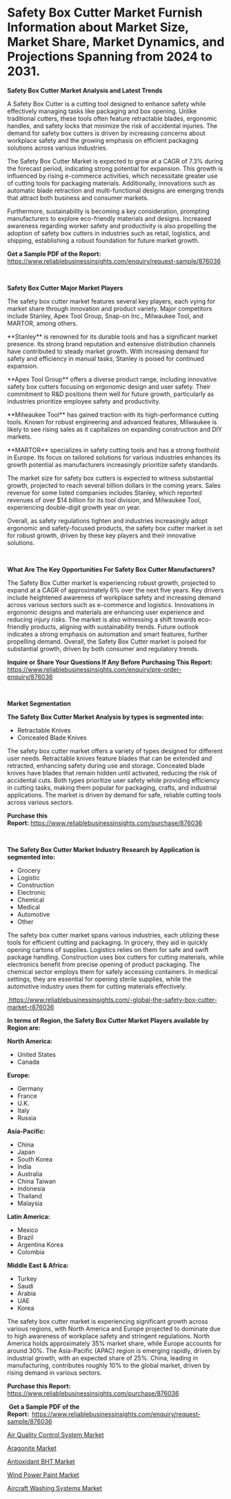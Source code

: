 <p><h1>Safety Box Cutter Market Furnish Information about Market Size, Market Share, Market Dynamics, and Projections Spanning from 2024 to 2031.</h1></p><p><strong>Safety Box Cutter Market Analysis and Latest Trends</strong></p>
<p><p>A Safety Box Cutter is a cutting tool designed to enhance safety while effectively managing tasks like packaging and box opening. Unlike traditional cutters, these tools often feature retractable blades, ergonomic handles, and safety locks that minimize the risk of accidental injuries. The demand for safety box cutters is driven by increasing concerns about workplace safety and the growing emphasis on efficient packaging solutions across various industries.</p><p>The Safety Box Cutter Market is expected to grow at a CAGR of 7.3% during the forecast period, indicating strong potential for expansion. This growth is influenced by rising e-commerce activities, which necessitate greater use of cutting tools for packaging materials. Additionally, innovations such as automatic blade retraction and multi-functional designs are emerging trends that attract both business and consumer markets. </p><p>Furthermore, sustainability is becoming a key consideration, prompting manufacturers to explore eco-friendly materials and designs. Increased awareness regarding worker safety and productivity is also propelling the adoption of safety box cutters in industries such as retail, logistics, and shipping, establishing a robust foundation for future market growth.</p></p>
<p><strong>Get a Sample PDF of the Report:&nbsp;</strong> <a href="https://www.reliablebusinessinsights.com/enquiry/request-sample/876036">https://www.reliablebusinessinsights.com/enquiry/request-sample/876036</a></p>
<p>&nbsp;</p>
<p><strong>Safety Box Cutter Major Market Players</strong></p>
<p><p>The safety box cutter market features several key players, each vying for market share through innovation and product variety. Major competitors include Stanley, Apex Tool Group, Snap-on Inc., Milwaukee Tool, and MARTOR, among others.</p><p>**Stanley** is renowned for its durable tools and has a significant market presence. Its strong brand reputation and extensive distribution channels have contributed to steady market growth. With increasing demand for safety and efficiency in manual tasks, Stanley is poised for continued expansion.</p><p>**Apex Tool Group** offers a diverse product range, including innovative safety box cutters focusing on ergonomic design and user safety. Their commitment to R&D positions them well for future growth, particularly as industries prioritize employee safety and productivity.</p><p>**Milwaukee Tool** has gained traction with its high-performance cutting tools. Known for robust engineering and advanced features, Milwaukee is likely to see rising sales as it capitalizes on expanding construction and DIY markets.</p><p>**MARTOR** specializes in safety cutting tools and has a strong foothold in Europe. Its focus on tailored solutions for various industries enhances its growth potential as manufacturers increasingly prioritize safety standards.</p><p>The market size for safety box cutters is expected to witness substantial growth, projected to reach several billion dollars in the coming years. Sales revenue for some listed companies includes Stanley, which reported revenues of over $14 billion for its tool division, and Milwaukee Tool, experiencing double-digit growth year on year.</p><p>Overall, as safety regulations tighten and industries increasingly adopt ergonomic and safety-focused products, the safety box cutter market is set for robust growth, driven by these key players and their innovative solutions.</p></p>
<p>&nbsp;</p>
<p><strong>What Are The Key Opportunities For Safety Box Cutter Manufacturers?</strong></p>
<p><p>The Safety Box Cutter market is experiencing robust growth, projected to expand at a CAGR of approximately 6% over the next five years. Key drivers include heightened awareness of workplace safety and increasing demand across various sectors such as e-commerce and logistics. Innovations in ergonomic designs and materials are enhancing user experience and reducing injury risks. The market is also witnessing a shift towards eco-friendly products, aligning with sustainability trends. Future outlook indicates a strong emphasis on automation and smart features, further propelling demand. Overall, the Safety Box Cutter market is poised for substantial growth, driven by both consumer and regulatory trends.</p></p>
<p><strong>Inquire or Share Your Questions If Any Before Purchasing This Report:</strong> <a href="https://www.reliablebusinessinsights.com/enquiry/pre-order-enquiry/876036">https://www.reliablebusinessinsights.com/enquiry/pre-order-enquiry/876036</a></p>
<p>&nbsp;</p>
<p><strong>Market Segmentation</strong></p>
<p><strong>The Safety Box Cutter Market Analysis by types is segmented into:</strong></p>
<p><ul><li>Retractable Knives</li><li>Concealed Blade Knives</li></ul></p>
<p><p>The safety box cutter market offers a variety of types designed for different user needs. Retractable knives feature blades that can be extended and retracted, enhancing safety during use and storage. Concealed blade knives have blades that remain hidden until activated, reducing the risk of accidental cuts. Both types prioritize user safety while providing efficiency in cutting tasks, making them popular for packaging, crafts, and industrial applications. The market is driven by demand for safe, reliable cutting tools across various sectors.</p></p>
<p><strong>Purchase this Report:&nbsp;</strong><a href="https://www.reliablebusinessinsights.com/purchase/876036">https://www.reliablebusinessinsights.com/purchase/876036</a></p>
<p>&nbsp;</p>
<p><strong>The Safety Box Cutter Market Industry Research by Application is segmented into:</strong></p>
<p><ul><li>Grocery</li><li>Logistic</li><li>Construction</li><li>Electronic</li><li>Chemical</li><li>Medical</li><li>Automotive</li><li>Other</li></ul></p>
<p><p>The safety box cutter market spans various industries, each utilizing these tools for efficient cutting and packaging. In grocery, they aid in quickly opening cartons of supplies. Logistics relies on them for safe and swift package handling. Construction uses box cutters for cutting materials, while electronics benefit from precise opening of product packaging. The chemical sector employs them for safely accessing containers. In medical settings, they are essential for opening sterile supplies, while the automotive industry uses them for cutting materials effectively.</p></p>
<p><a href="https://www.reliablebusinessinsights.com/-global-the-safety-box-cutter-market-r876036">&nbsp;https://www.reliablebusinessinsights.com/-global-the-safety-box-cutter-market-r876036</a></p>
<p><strong>In terms of Region, the Safety Box Cutter Market Players available by Region are:</strong></p>
<p>
    <p> <strong> North America: </strong>
        <ul>
            <li>United States</li>
            <li>Canada</li>
        </ul>
        </p> 
    <p> <strong> Europe: </strong>
        <ul>
            <li>Germany</li>
            <li>France</li>
            <li>U.K.</li>
            <li>Italy</li>
            <li>Russia</li>
        </ul>
        </p> 
    <p> <strong> Asia-Pacific: </strong>
        <ul>
            <li>China</li>
            <li>Japan</li>
            <li>South Korea</li>
            <li>India</li>
            <li>Australia</li>
            <li>China Taiwan</li>
            <li>Indonesia</li>
            <li>Thailand</li>
            <li>Malaysia</li>
        </ul>
        </p> 
    <p> <strong> Latin America: </strong>
        <ul>
            <li>Mexico</li>
            <li>Brazil</li>
            <li>Argentina Korea</li>
            <li>Colombia</li>
        </ul>
        </p> 
    <p> <strong> Middle East & Africa: </strong>
        <ul>
            <li>Turkey</li>
            <li>Saudi</li>
            <li>Arabia</li>
            <li>UAE</li>
            <li>Korea</li>
        </ul>
    </p>
    </p>
<p><p>The safety box cutter market is experiencing significant growth across various regions, with North America and Europe projected to dominate due to high awareness of workplace safety and stringent regulations. North America holds approximately 35% market share, while Europe accounts for around 30%. The Asia-Pacific (APAC) region is emerging rapidly, driven by industrial growth, with an expected share of 25%. China, leading in manufacturing, contributes roughly 10% to the global market, driven by rising demand in various sectors.</p></p>
<p><strong>Purchase this Report: </strong><a href="https://www.reliablebusinessinsights.com/purchase/876036">https://www.reliablebusinessinsights.com/purchase/876036</a></p>
<p>&nbsp;<strong>Get a Sample PDF of the Report:&nbsp;&nbsp;</strong><a href="https://www.reliablebusinessinsights.com/enquiry/request-sample/876036">https://www.reliablebusinessinsights.com/enquiry/request-sample/876036</a></p>
<p><strong></strong></p>
<p><p><a href="https://www.linkedin.com/pulse/air-quality-control-system-market-size-type-electrostatic-o9zkc?trackingId=%2FHCycgn5QyaWDDmBymYGhA%3D%3D">Air Quality Control System Market</a></p><p><a href="https://www.linkedin.com/pulse/aragonite-market-indicators-size-regional-breakdown-player-llm4c?trackingId=JFZxQ7AfQmCMhxZYzHiFhg%3D%3D">Aragonite Market</a></p><p><a href="https://www.linkedin.com/pulse/antioxidant-bht-market-strategic-insights-product-evolution-lt5gc?trackingId=ecg5mZL1SmuhJlvjo3h2pQ%3D%3D">Antioxidant BHT Market</a></p><p><a href="https://issuu.com/reportprime-2/docs/wind-power-paint-market-size-2030.p_32ac9bd29169be">Wind Power Paint Market</a></p><p><a href="https://www.linkedin.com/pulse/aircraft-washing-systems-market-research-report-forecast-f34xf?trackingId=twqQEtkaR7%2BvmhaFtfCYyw%3D%3D">Aircraft Washing Systems Market</a></p></p>